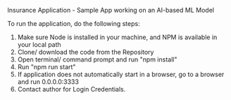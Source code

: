 Insurance Application - Sample App working on an AI-based ML Model

To run the application, do the following steps:

1. Make sure Node is installed in your machine, and NPM is available in your local path
2. Clone/ download the code from the Repository
3. Open terminal/ command prompt and run "npm install"
4. Run "npm run start"  
5. If application does not automatically start in a browser, go to a browser and run 0.0.0.0:3333
6. Contact author for Login Credentials. 
